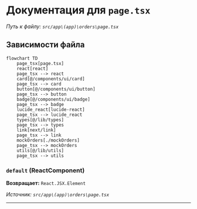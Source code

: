 # Документация для `page.tsx`

*Путь к файлу: `src/app\(app)\orders\page.tsx`*

## Зависимости файла

```mermaid
flowchart TD
    page_tsx[page.tsx]
    react[react]
    page_tsx --> react
    card[@/components/ui/card]
    page_tsx --> card
    button[@/components/ui/button]
    page_tsx --> button
    badge[@/components/ui/badge]
    page_tsx --> badge
    lucide_react[lucide-react]
    page_tsx --> lucide_react
    types[@/lib/types]
    page_tsx --> types
    link[next/link]
    page_tsx --> link
    mockOrders[./mockOrders]
    page_tsx --> mockOrders
    utils[@/lib/utils]
    page_tsx --> utils
```

### `default` (ReactComponent)

**Возвращает:** `React.JSX.Element`

*Источник: `src/app\(app)\orders\page.tsx`*

---
